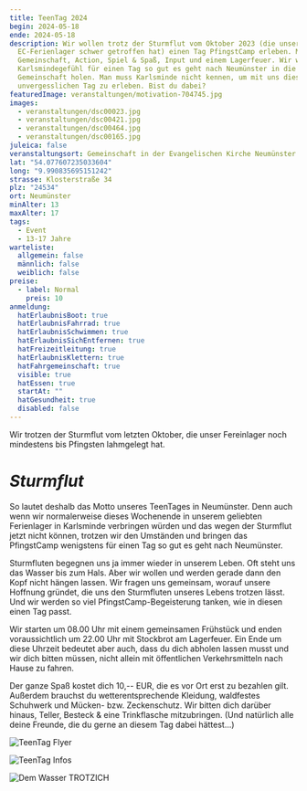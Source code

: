 ```yaml
---
title: TeenTag 2024
begin: 2024-05-18
ende: 2024-05-18
description: Wir wollen trotz der Sturmflut vom Oktober 2023 (die unser
  EC-Ferienlager schwer getroffen hat) einen Tag PfingstCamp erleben. Mit
  Gemeinschaft, Action, Spiel & Spaß, Input und einem Lagerfeuer. Wir wollen das
  Karlsmindegefühl für einen Tag so gut es geht nach Neumünster in die
  Gemeinschaft holen. Man muss Karlsminde nicht kennen, um mit uns diesen
  unvergesslichen Tag zu erleben. Bist du dabei?
featuredImage: veranstaltungen/motivation-704745.jpg
images:
  - veranstaltungen/dsc00023.jpg
  - veranstaltungen/dsc00421.jpg
  - veranstaltungen/dsc00464.jpg
  - veranstaltungen/dsc00165.jpg
juleica: false
veranstaltungsort: Gemeinschaft in der Evangelischen Kirche Neumünster
lat: "54.077607235033604"
long: "9.990835695151242"
strasse: Klosterstraße 34
plz: "24534"
ort: Neumünster
minAlter: 13
maxAlter: 17
tags:
  - Event
  - 13-17 Jahre
warteliste:
  allgemein: false
  männlich: false
  weiblich: false
preise:
  - label: Normal
    preis: 10
anmeldung:
  hatErlaubnisBoot: true
  hatErlaubnisFahrrad: true
  hatErlaubnisSchwimmen: true
  hatErlaubnisSichEntfernen: true
  hatFreizeitleitung: true
  hatErlaubnisKlettern: true
  hatFahrgemeinschaft: true
  visible: true
  hatEssen: true
  startAt: ""
  hatGesundheit: true
  disabled: false
---
```

Wir trotzen der Sturmflut vom letzten Oktober, die unser Fereinlager noch mindestens bis Pfingsten lahmgelegt hat.

# ***Sturmflut***

So lautet deshalb das Motto unseres TeenTages in Neumünster. Denn auch wenn wir normalerweise dieses Wochenende in unserem geliebten Ferienlager in Karlsminde verbringen würden und das wegen der Sturmflut jetzt nicht können, trotzen wir den Umständen und bringen das PfingstCamp wenigstens für einen Tag so gut es geht nach Neumünster.

Sturmfluten begegnen uns ja immer wieder in unserem Leben. Oft steht uns das Wasser bis zum Hals. Aber wir wollen und werden gerade dann den Kopf nicht hängen lassen. Wir fragen uns gemeinsam, worauf unsere Hoffnung gründet, die uns den Sturmfluten unseres Lebens trotzen lässt. Und wir werden so viel PfingstCamp-Begeisterung tanken, wie in diesen einen Tag passt.

Wir starten um 08.00 Uhr mit einem gemeinsamen Frühstück und enden voraussichtlich um 22.00 Uhr mit Stockbrot am Lagerfeuer. Ein Ende um diese Uhrzeit bedeutet aber auch, dass du dich abholen lassen musst und wir dich bitten müssen, nicht allein mit öffentlichen Verkehrsmitteln nach Hause zu fahren.

Der ganze Spaß kostet dich 10,-- EUR, die es vor Ort erst zu bezahlen gilt. Außerdem brauchst du wetterentsprechende Kleidung, waldfestes Schuhwerk und Mücken- bzw. Zeckenschutz. Wir bitten dich darüber hinaus, Teller, Besteck & eine Trinkflasche mitzubringen. (Und natürlich alle deine Freunde, die du gerne an diesem Tag dabei hättest...)

![TeenTag Flyer](veranstaltungen/flyer-pfingstcamp-tag_20240129_120424_0000.jpg "TeenTag Flyer")

![TeenTag Infos](veranstaltungen/werbeflyer-teentag_20240129_120646_0000.jpg "TeenTag Infos auf einen Blick")

![Dem Wasser TROTZICH](veranstaltungen/karlsminde_retter_t-shirt.jpg "TROTZICH")